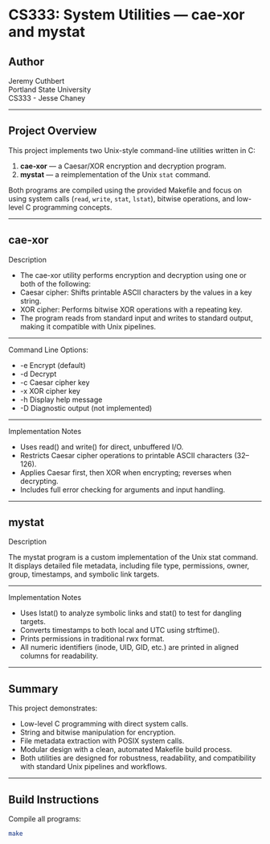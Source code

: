 # CS333: System Utilities — cae-xor and mystat

## Author
Jeremy Cuthbert  
Portland State University  
CS333 - Jesse Chaney

---

## Project Overview
This project implements two Unix-style command-line utilities written in C:

1. **cae-xor** — a Caesar/XOR encryption and decryption program.
2. **mystat** — a reimplementation of the Unix `stat` command.

Both programs are compiled using the provided Makefile and focus on using system calls (`read`, `write`, `stat`, `lstat`), bitwise operations, and low-level C programming concepts.

---

## cae-xor
Description
- The cae-xor utility performs encryption and decryption using one or both of the following:
- Caesar cipher: Shifts printable ASCII characters by the values in a key string.
- XOR cipher: Performs bitwise XOR operations with a repeating key.
- The program reads from standard input and writes to standard output, making it compatible with Unix pipelines.

---

Command Line Options:
* -e          Encrypt (default)
* -d          Decrypt
* -c <key>    Caesar cipher key
* -x <key>    XOR cipher key
* -h          Display help message
* -D          Diagnostic output (not implemented)

---
  
Implementation Notes

- Uses read() and write() for direct, unbuffered I/O.
- Restricts Caesar cipher operations to printable ASCII characters (32–126).
- Applies Caesar first, then XOR when encrypting; reverses when decrypting.
- Includes full error checking for arguments and input handling.

---

## mystat
Description

The mystat program is a custom implementation of the Unix stat command. It displays detailed file metadata, including file type, permissions, owner, group, timestamps, and symbolic link targets.

---

Implementation Notes
- Uses lstat() to analyze symbolic links and stat() to test for dangling targets.
- Converts timestamps to both local and UTC using strftime().
- Prints permissions in traditional rwx format.
- All numeric identifiers (inode, UID, GID, etc.) are printed in aligned columns for readability.

---

## Summary
This project demonstrates:
- Low-level C programming with direct system calls.
- String and bitwise manipulation for encryption.
- File metadata extraction with POSIX system calls.
- Modular design with a clean, automated Makefile build process.
- Both utilities are designed for robustness, readability, and compatibility with standard Unix pipelines and workflows.

---

## Build Instructions

Compile all programs:
```bash
make
